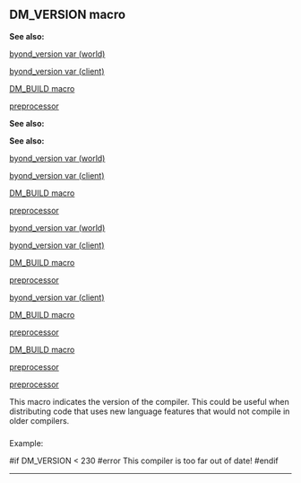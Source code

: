 

 DM\_VERSION macro
-------------------




**See also:** 


[byond\_version var (world)](#/world/var/byond_version) 

[byond\_version var (client)](#/client/var/byond_version) 

[DM\_BUILD macro](#/DM/preprocessor/DM_BUILD) 

[preprocessor](#/DM/preprocessor) 






**See also:** 

**See also:**

[byond\_version var (world)](#/world/var/byond_version) 

[byond\_version var (client)](#/client/var/byond_version) 

[DM\_BUILD macro](#/DM/preprocessor/DM_BUILD) 

[preprocessor](#/DM/preprocessor) 




[byond\_version var (world)](#/world/var/byond_version)

[byond\_version var (client)](#/client/var/byond_version) 

[DM\_BUILD macro](#/DM/preprocessor/DM_BUILD) 

[preprocessor](#/DM/preprocessor) 



[byond\_version var (client)](#/client/var/byond_version)

[DM\_BUILD macro](#/DM/preprocessor/DM_BUILD) 

[preprocessor](#/DM/preprocessor) 


[DM\_BUILD macro](#/DM/preprocessor/DM_BUILD)

[preprocessor](#/DM/preprocessor) 

[preprocessor](#/DM/preprocessor)

 This macro indicates the version of the compiler. This could be useful when
distributing code that uses new language features that would not compile in
older compilers.



### 
 Example:



 #if DM\_VERSION < 230
#error This compiler is too far out of date!
#endif



---


